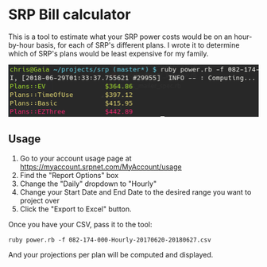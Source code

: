 # SRP Bill calculator

This is a tool to estimate what your SRP power costs would be on an hour-by-hour basis, for each of SRP's different plans. I wrote it to determine which of SRP's plans would be least expensive for my family.

![](doc/Screenshot_20180629_013435.png)

## Usage

1. Go to your account usage page at https://myaccount.srpnet.com/MyAccount/usage
2. Find the "Report Options" box
3. Change the "Daily" dropdown to "Hourly"
4. Change your Start Date and End Date to the desired range you want to project over
5. Click the "Export to Excel" button.

Once you have your CSV, pass it to the tool:

    ruby power.rb -f 082-174-000-Hourly-20170620-20180627.csv

And your projections per plan will be computed and displayed.
